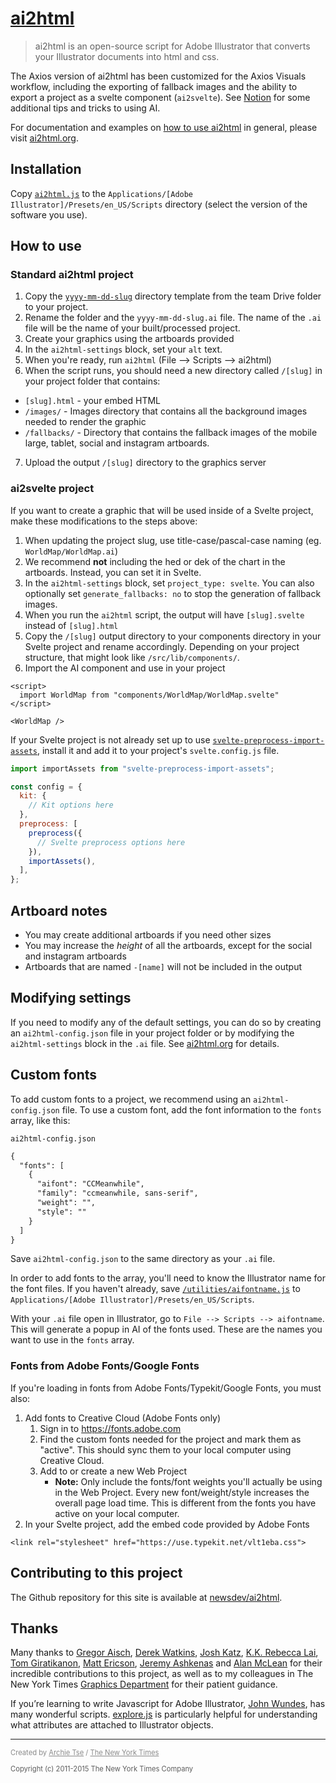 # [ai2html](http://ai2html.org)

> ai2html is an open-source script for Adobe Illustrator that converts your Illustrator documents into html and css.

The Axios version of ai2html has been customized for the Axios Visuals workflow, including the exporting of fallback images and the ability to export a project as a svelte component (`ai2svelte`). See [Notion](https://www.notion.so/axios-editorial/ai2html-Tips-Tricks-78dcfbf163554dff9d88f4cc0fb2e8d8?pvs=4) for some additional tips and tricks to using AI.

For documentation and examples on [how to use ai2html](http://ai2html.org) in general, please visit [ai2html.org](http://ai2html.org).

## Installation

Copy [`ai2html.js`](/ai2html.js) to the `Applications/[Adobe Illustrator]/Presets/en_US/Scripts` directory (select the version of the software you use).

## How to use

### Standard ai2html project

1. Copy the [`yyyy-mm-dd-slug`](https://drive.google.com/drive/folders/1jmfOOwgOvkL371FKiGZVEr-4hr19rSSS) directory template from the team Drive folder to your project.
2. Rename the folder and the `yyyy-mm-dd-slug.ai` file. The name of the `.ai` file will be the name of your built/processed project.
3. Create your graphics using the artboards provided
4. In the `ai2html-settings` block, set your `alt` text.
5. When you're ready, run `ai2html` (File --> Scripts --> ai2html)
6. When the script runs, you should need a new directory called `/[slug]` in your project folder that contains:

- `[slug].html` - your embed HTML
- `/images/` - Images directory that contains all the background images needed to render the graphic
- `/fallbacks/` - Directory that contains the fallback images of the mobile large, tablet, social and instagram artboards.

7. Upload the output `/[slug]` directory to the graphics server

### ai2svelte project

If you want to create a graphic that will be used inside of a Svelte project, make these modifications to the steps above:

1. When updating the project slug, use title-case/pascal-case naming (eg. `WorldMap/WorldMap.ai`)
2. We recommend **not** including the hed or dek of the chart in the artboards. Instead, you can set it in Svelte.
3. In the `ai2html-settings` block, set `project_type: svelte`. You can also optionally set `generate_fallbacks: no` to stop the generation of fallback images.
4. When you run the `ai2html` script, the output will have `[slug].svelte` instead of `[slug].html`
5. Copy the `/[slug]` output directory to your components directory in your Svelte project and rename accordingly. Depending on your project structure, that might look like `/src/lib/components/`.
6. Import the AI component and use in your project

```svelte
<script>
  import WorldMap from "components/WorldMap/WorldMap.svelte"
</script>

<WorldMap />
```

If your Svelte project is not already set up to use [`svelte-preprocess-import-assets`](https://github.com/bluwy/svelte-preprocess-import-assets), install it and add it to your project's `svelte.config.js` file.

```js
import importAssets from "svelte-preprocess-import-assets";

const config = {
  kit: {
    // Kit options here
  },
  preprocess: [
    preprocess({
      // Svelte preprocess options here
    }),
    importAssets(),
  ],
};
```

## Artboard notes

- You may create additional artboards if you need other sizes
- You may increase the _height_ of all the artboards, except for the social and instagram artboards
- Artboards that are named `-[name]` will not be included in the output

## Modifying settings

If you need to modify any of the default settings, you can do so by creating an `ai2html-config.json` file in your project folder or by modifying the `ai2html-settings` block in the `.ai` file. See [ai2html.org](http://ai2html.org/#settings) for details.

## Custom fonts

To add custom fonts to a project, we recommend using an `ai2html-config.json` file. To use a custom font, add the font information to the `fonts` array, like this:

`ai2html-config.json`

```txt
{
  "fonts": [
    {
      "aifont": "CCMeanwhile",
      "family": "ccmeanwhile, sans-serif",
      "weight": "",
      "style": ""
    }
  ]
}

```

Save `ai2html-config.json` to the same directory as your `.ai` file.

In order to add fonts to the array, you'll need to know the Illustrator name for the font files. If you haven't already, save [`/utilities/aifontname.js`](https://github.com/axiosvisuals/ai2html/blob/main/utilities/aifontname.js) to `Applications/[Adobe Illustrator]/Presets/en_US/Scripts`.

With your `.ai` file open in Illustrator, go to `File --> Scripts --> aifontname`. This will generate a popup in AI of the fonts used. These are the names you want to use in the `fonts` array.

### Fonts from Adobe Fonts/Google Fonts

If you're loading in fonts from Adobe Fonts/Typekit/Google Fonts, you must also:

1. Add fonts to Creative Cloud (Adobe Fonts only)
   1. Sign in to https://fonts.adobe.com
   2. Find the custom fonts needed for the project and mark them as "active". This should sync them to your local computer using Creative Cloud.
   3. Add to or create a new Web Project
      - **Note:** Only include the fonts/font weights you'll actually be using in the Web Project. Every new font/weight/style increases the overall page load time. This is different from the fonts you have active on your local computer.
2. In your Svelte project, add the embed code provided by Adobe Fonts

```
<link rel="stylesheet" href="https://use.typekit.net/vlt1eba.css">
```

## Contributing to this project

The Github repository for this site is available at [newsdev/ai2html](https://github.com/newsdev/ai2html).

## Thanks

Many thanks to [Gregor Aisch](https://twitter.com/driven_by_data), [Derek Watkins](https://twitter.com/dwtkns), [Josh Katz](https://twitter.com/jshkatz), [K.K. Rebecca Lai](https://twitter.com/kkrebeccalai), [Tom Giratikanon](https://twitter.com/giratikanon), [Matt Ericson](https://twitter.com/mericson), [Jeremy Ashkenas](https://twitter.com/jashkenas) and [Alan McLean](https://twitter.com/alanmclean) for their incredible contributions to this project, as well as to my colleagues in The New York Times [Graphics Department](https://twitter.com/nytgraphics) for their patient guidance.

If you’re learning to write Javascript for Adobe Illustrator, [John Wundes](http://www.wundes.com/JS4AI/), has many wonderful scripts. [explore.js](http://www.wundes.com/JS4AI/explore.js) is particularly helpful for understanding what attributes are attached to Illustrator objects.

---

<p style="font-size:.8em;opacity:0.5;">Created by <a href="https://twitter.com/archietse">Archie Tse</a> / <a href="https://github.com/newsdev">The New York Times</a></p>

<p style="font-size:.8em;opacity:0.7;">Copyright (c) 2011-2015 The New York Times Company</p>
